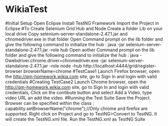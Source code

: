 # WikiaTest
#Initial Setup
Open Eclipse
Install TestNG Framework
Import the Project in Eclipse
#To Create Selenium Grid Hub and Node
Create a folder Lib on your local drive
Copy selenium-server-standalone-2.47.1.jar and chromedriver.exe in that folder
Open Command prompt on the lib folder and give the following command to initialize the hub : java -jar selenium-server-standalone-2.47.1.jar -role hub
Open aother Command prompt on the lib folder and give the following command to initialize the hub : java -Dwebdriver.chrome.driver=chromedriver.exe -jar  selenium-server-standalone-2.47.1.jar -role node -hub  http://localhost:4444/grid/register-browser browserName=chrome
#TestCase1
Launch Firefox browser, 
open the http://qm-homework.wikia.com site,
go to Sign In and login with valid credentials
#Creating TestCase2
Launch Chrome browser, 
open the http://qm-homework.wikia.com site, 
go to Sign In and login with valid credentials,
Click on the contibute button and select Add a Video, 
type video URL an add the video.
#Running the Test Suite
Save the Project.
Browser can be specified within the class : capability.setBrowserName("chrome");//Only chrome and firefox are supported.
Right click on Project and go to TestNG>Convert to TestNG.
It will create the TestNG.xml file.
Run the TestNG.xml as TestNG Suite
